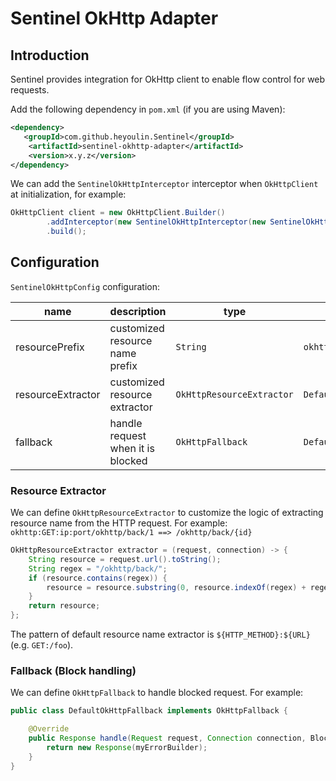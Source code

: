 # Sentinel OkHttp Adapter

## Introduction

Sentinel provides integration for OkHttp client to enable flow control for web requests.

Add the following dependency in `pom.xml` (if you are using Maven):

```xml
<dependency>
   <groupId>com.github.heyoulin.Sentinel</groupId>
    <artifactId>sentinel-okhttp-adapter</artifactId>
    <version>x.y.z</version>
</dependency>
```

We can add the `SentinelOkHttpInterceptor` interceptor when `OkHttpClient` at initialization, for example:

```java
OkHttpClient client = new OkHttpClient.Builder()
        .addInterceptor(new SentinelOkHttpInterceptor(new SentinelOkHttpConfig()))
        .build();
```

## Configuration

`SentinelOkHttpConfig` configuration:

| name | description | type | default value |
|------|------------|------|-------|
| resourcePrefix | customized resource name prefix | `String` | `okhttp:` |
| resourceExtractor | customized resource extractor | `OkHttpResourceExtractor` | `DefaultOkHttpResourceExtractor` |
| fallback | handle request when it is blocked | `OkHttpFallback` | `DefaultOkHttpFallback` |

### Resource Extractor

We can define `OkHttpResourceExtractor` to customize the logic of extracting resource name from the HTTP request.
For example: `okhttp:GET:ip:port/okhttp/back/1 ==> /okhttp/back/{id}`

```java
OkHttpResourceExtractor extractor = (request, connection) -> {
    String resource = request.url().toString();
    String regex = "/okhttp/back/";
    if (resource.contains(regex)) {
        resource = resource.substring(0, resource.indexOf(regex) + regex.length()) + "{id}";
    }
    return resource;
};
```

The pattern of default resource name extractor is `${HTTP_METHOD}:${URL}` (e.g. `GET:/foo`).

### Fallback (Block handling)

We can define `OkHttpFallback` to handle blocked request. For example:

```java
public class DefaultOkHttpFallback implements OkHttpFallback {

    @Override
    public Response handle(Request request, Connection connection, BlockException e) {
        return new Response(myErrorBuilder);
    }
}
```